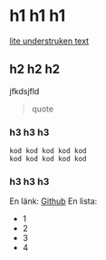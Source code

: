 # h1 h1 h1
<ins> lite understruken text </ins> 

## h2 h2 h2 
jfkdsjfld
> quote

### h3 h3 h3
```
kod kod kod kod kod
kod kod kod kod kod

```

### h3 h3 h3 
En länk: [Github](https://github.com/)
En lista: 
- 1
- 2
- 3
- 4
